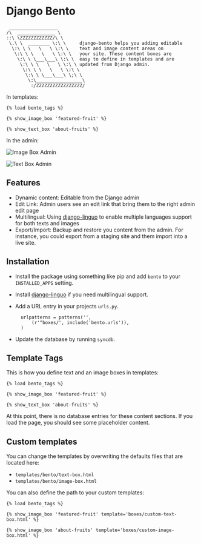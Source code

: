 
Django Bento
============

     __________________
    /\  ______________ \
    ::\ \ZZZZZZZZZZZZ/\ \
     \.\ \  ________ \:\ \     django-bento helps you adding editable
      \:\ \ \   \   \ \:\ \    text and image content areas on
       \:\ \ \   \   \ \:\ \   your site. These content boxes are
        \:\ \ \___\___\ \:\ \  easy to define in templates and are
         \:\ \ \   \   \ \:\ \ updated from Django admin.
          \:\ \ \   \   \ \:\ \
           \:\ \ \___\___\ \;\ \
            \:\_________________\
             :/ZZZZZZZZZZZZZZZZZ/


In templates:

    {% load bento_tags %}

    {% show_image_box 'featured-fruit' %}

    {% show_text_box 'about-fruits' %}


In the admin:

![Image Box Admin](https://raw.github.com/lazybird/django-bento/master/docs/images/image-box-admin.png "Image Box Admin")

![Text Box Admin](https://raw.github.com/lazybird/django-bento/master/docs/images/text-box-admin.png "Text Box Admin")


Features
--------

* Dynamic content: Editable from the Django admin
* Edit Link: Admin users see an edit link that bring them to the right
  admin edit page
* Multilingual: Using [django-linguo][linguo] to enable multiple
  languages support for both texts and images
* Export/Import: Backup and restore you content from the admin.
  For instance, you could export from a staging site
  and them import into a live site.


Installation
------------

* Install the package using something like pip and add ``bento`` to
your ``INSTALLED_APPS`` setting.

* Install [django-linguo][linguo] if you need multilingual support.

* Add a URL entry in your projects ``urls.py``.

        urlpatterns = patterns('',
            (r'^boxes/', include('bento.urls')),
        )

* Update the database by running ``syncdb``.


Template Tags
-------------

This is how you define text and an image boxes in templates:

    {% load bento_tags %}

    {% show_image_box 'featured-fruit' %}

    {% show_text_box 'about-fruits' %}


At this point, there is no database entries for these content sections.
If you load the page, you should see some placeholder content.

Custom templates
----------------

You can change the templates by overwriting the defaults files that
 are located here:

* ``templates/bento/text-box.html``
* ``templates/bento/image-box.html``


You can also define the path to your custom templates:


    {% load bento_tags %}

    {% show_image_box 'featured-fruit' template='boxes/custom-text-box.html' %}

    {% show_image_box 'about-fruits' template='boxes/custom-image-box.html' %}



[linguo]: https://github.com/zmathew/django-linguo/
